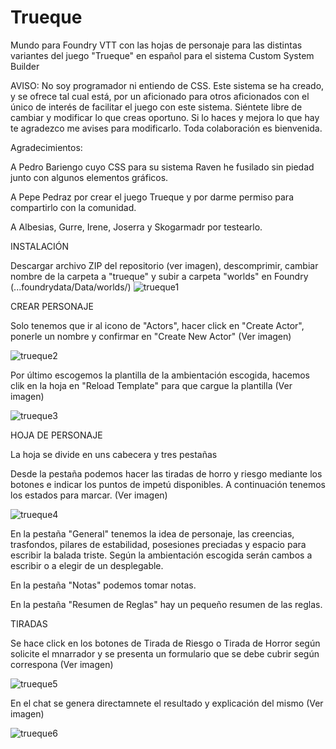 # Trueque
Mundo para Foundry VTT con las hojas de personaje para las distintas variantes del juego "Trueque" en español para el sistema Custom System Builder

AVISO: No soy programador ni entiendo de CSS. Este sistema se ha creado, y se ofrece tal cual está, por un aficionado para otros aficionados con el único de interés de facilitar el juego con este sistema. Siéntete libre de cambiar y modificar lo que creas oportuno. Si lo haces y mejora lo que hay te agradezco me avises para modificarlo. Toda colaboración es bienvenida.

Agradecimientos:

A Pedro Bariengo cuyo CSS para su sistema Raven he fusilado sin piedad junto con algunos elementos gráficos.

A Pepe Pedraz por crear el juego Trueque y por darme permiso para compartirlo con la comunidad.

A Albesias, Gurre, Irene, Joserra y Skogarmadr por testearlo.

INSTALACIÓN

Descargar archivo ZIP del repositorio (ver imagen), descomprimir, cambiar nombre de la carpeta a "trueque" y subir a carpeta "worlds" en Foundry (...foundrydata/Data/worlds/)
![trueque1](https://github.com/user-attachments/assets/62ff58c9-eb29-41c3-9062-06c053c25442)

CREAR PERSONAJE

Solo tenemos que ir al icono de "Actors", hacer click en "Create Actor", ponerle un nombre y confirmar en "Create New Actor" (Ver imagen)

![trueque2](https://github.com/user-attachments/assets/5712366b-ec46-46d6-9ec0-0aa58f7b3105)

Por último escogemos la plantilla de la ambientación escogida, hacemos clik en la hoja en "Reload Template" para que cargue la plantilla (Ver imagen)

![trueque3](https://github.com/user-attachments/assets/efbfd8eb-ad8f-440d-971e-17a2c9e32bd5)

HOJA DE PERSONAJE

La hoja se divide en uns cabecera y tres pestañas

Desde la pestaña podemos hacer las tiradas de horro y riesgo mediante los botones e indicar los puntos de impetú disponibles. A continuación tenemos los estados para marcar. (Ver imagen)

![trueque4](https://github.com/user-attachments/assets/c0213572-8220-4607-abf0-25088c7d51eb)

En la pestaña "General" tenemos la idea de personaje, las creencias, trasfondos, pilares de estabilidad, posesiones preciadas y espacio para escribir la balada triste. Según la ambientación escogida serán cambos a escribir o a elegir de un desplegable.

En la pestaña "Notas" podemos tomar notas.

En la pestaña "Resumen de Reglas" hay un pequeño resumen de las reglas.

TIRADAS

Se hace click en los botones de Tirada de Riesgo o Tirada de Horror según solicite el mnarrador y se presenta un formulario que se debe cubrir según correspona (Ver imagen)

![trueque5](https://github.com/user-attachments/assets/f762ab76-a857-4db4-98ed-6377b5e6ebb9)

En el chat se genera directamnete el resultado y explicación del mismo (Ver imagen)

![trueque6](https://github.com/user-attachments/assets/542b59a2-0c81-4400-8ad9-d5bf32dedb89)
